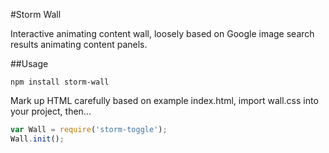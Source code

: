 #Storm Wall

Interactive animating content wall, loosely based on Google image search results animating content panels.
    
##Usage
```
npm install storm-wall
```

Mark up HTML carefully based on example index.html, import wall.css into your project, then...

```js
var Wall = require('storm-toggle');
Wall.init();

```